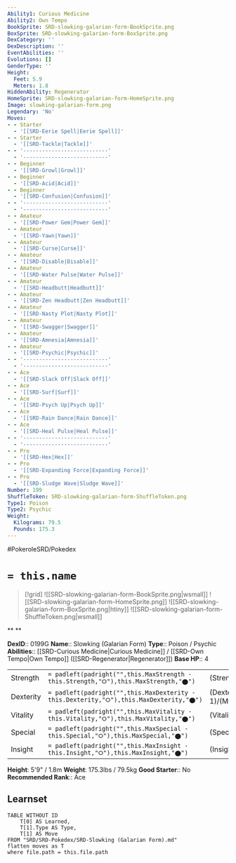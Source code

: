 ```yaml
---
Ability1: Curious Medicine
Ability2: Own Tempo
BookSprite: SRD-slowking-galarian-form-BookSprite.png
BoxSprite: SRD-slowking-galarian-form-BoxSprite.png
DexCategory: ''
DexDescription: ''
EventAbilities: ''
Evolutions: []
GenderType: ''
Height:
  Feet: 5.9
  Meters: 1.8
HiddenAbility: Regenerator
HomeSprite: SRD-slowking-galarian-form-HomeSprite.png
Image: slowking-galarian-form.png
Legendary: 'No'
Moves:
- - Starter
  - '[[SRD-Eerie Spell|Eerie Spell]]'
- - Starter
  - '[[SRD-Tackle|Tackle]]'
- - '---------------------------'
  - '---------------------------'
- - Beginner
  - '[[SRD-Growl|Growl]]'
- - Beginner
  - '[[SRD-Acid|Acid]]'
- - Beginner
  - '[[SRD-Confusion|Confusion]]'
- - '---------------------------'
  - '---------------------------'
- - Amateur
  - '[[SRD-Power Gem|Power Gem]]'
- - Amateur
  - '[[SRD-Yawn|Yawn]]'
- - Amateur
  - '[[SRD-Curse|Curse]]'
- - Amateur
  - '[[SRD-Disable|Disable]]'
- - Amateur
  - '[[SRD-Water Pulse|Water Pulse]]'
- - Amateur
  - '[[SRD-Headbutt|Headbutt]]'
- - Amateur
  - '[[SRD-Zen Headbutt|Zen Headbutt]]'
- - Amateur
  - '[[SRD-Nasty Plot|Nasty Plot]]'
- - Amateur
  - '[[SRD-Swagger|Swagger]]'
- - Amateur
  - '[[SRD-Amnesia|Amnesia]]'
- - Amateur
  - '[[SRD-Psychic|Psychic]]'
- - '---------------------------'
  - '---------------------------'
- - Ace
  - '[[SRD-Slack Off|Slack Off]]'
- - Ace
  - '[[SRD-Surf|Surf]]'
- - Ace
  - '[[SRD-Psych Up|Psych Up]]'
- - Ace
  - '[[SRD-Rain Dance|Rain Dance]]'
- - Ace
  - '[[SRD-Heal Pulse|Heal Pulse]]'
- - '---------------------------'
  - '---------------------------'
- - Pro
  - '[[SRD-Hex|Hex]]'
- - Pro
  - '[[SRD-Expanding Force|Expanding Force]]'
- - Pro
  - '[[SRD-Sludge Wave|Sludge Wave]]'
Number: 199
ShuffleToken: SRD-slowking-galarian-form-ShuffleToken.png
Type1: Poison
Type2: Psychic
Weight:
  Kilograms: 79.5
  Pounds: 175.3
---
```


#PokeroleSRD/Pokedex

# `= this.name`

> [!grid]
> ![[SRD-slowking-galarian-form-BookSprite.png|wsmall]]
> ![[SRD-slowking-galarian-form-HomeSprite.png]]
> ![[SRD-slowking-galarian-form-BoxSprite.png|htiny]]
> ![[SRD-slowking-galarian-form-ShuffleToken.png|wsmall]]


**
**

**DexID**:: 0199G
**Name**:: Slowking (Galarian Form)
**Type**:: Poison / Psychic
**Abilities**:: [[SRD-Curious Medicine|Curious Medicine]] / [[SRD-Own Tempo|Own Tempo]] ([[SRD-Regenerator|Regenerator]])
**Base HP**:: 4

|           |                                                                                        |                                          |
| --------- | -------------------------------------------------------------------------------------- | ---------------------------------------- |
| Strength  | `= padleft(padright("",this.MaxStrength - this.Strength,"⭘"),this.MaxStrength,"⬤")`    | (Strength::2)/(MaxStrength::4)   |
| Dexterity | `= padleft(padright("",this.MaxDexterity - this.Dexterity,"⭘"),this.MaxDexterity,"⬤")` | (Dexterity:: 1)/(MaxDexterity::3) |
| Vitality  | `= padleft(padright("",this.MaxVitality - this.Vitality,"⭘"),this.MaxVitality,"⬤")`    | (Vitality::2)/(MaxVitality::4)   |
| Special   | `= padleft(padright("",this.MaxSpecial - this.Special,"⭘"),this.MaxSpecial,"⬤")`       | (Special::3)/(MaxSpecial::6)     |
| Insight   | `= padleft(padright("",this.MaxInsight - this.Insight,"⭘"),this.MaxInsight,"⬤")`       | (Insight::3)/(MaxInsight::6)     |

**Height**: 5'9" / 1.8m
**Weight**: 175.3lbs / 79.5kg
**Good Starter**:: No
**Recommended Rank**:: Ace

## Learnset

```dataview
TABLE WITHOUT ID
    T[0] AS Learned,
    T[1].Type AS Type,
    T[1] AS Move
FROM "SRD/SRD-Pokedex/SRD-Slowking (Galarian Form).md"
flatten moves as T
where file.path = this.file.path
```
